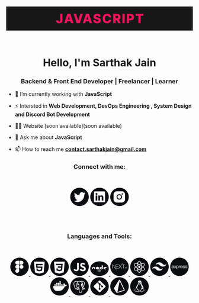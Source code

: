 
<p align="center"><img align="center" alt="Coding" width="800" src="https://github.com/sarthakjdev/sarthakjdev/blob/main/assets/images/banner.gif"></p>


</br>
<h1 align="center">Hello, I'm Sarthak Jain</h1>
<h3 align="center">Backend & Front End Developer | Freelancer | Learner</h3>

- 🌱 I’m currently working with **JavaScript**

- ⚡ Intersted in **Web Development, DevOps Engineering , System Design and Discord Bot Development**

- 👨‍💻 Website [soon available](soon available)

- 💬 Ask me about **JavaScript**

- 📫 How to reach me **contact.sarthakjain@gmail.com**


<h3 align="center">Connect with me:</h3>
</br>
<p align="center">
<a href="https://twitter.com/sarthakjdev" target="_blank"><img align="center" src="./assets/icons/twitter.svg" alt="sarthakjdev" height="50" width="50" /></a>
<a href="https://linkedin.com/in/sarthakjdev" target="_blank"><img align="center" src="./assets/icons/linkedin.svg" alt="sarthakjdev" height="50" width="50" /></a>
<a href="https://instagram.com/sarthakjdev" target="_blank"><img align="center" src="./assets/icons/instagram.svg" alt="sarthakjdev" height="50" width="50" /></a>
</p>
</br>
</br>
<h3 align="center">Languages and Tools:</h3>
</br>
<p align="center">
<a href="https://www.figma.com/" target="_blank" rel="noreferrer"> <img src="./assets/icons/figma.svg" alt="figma" width="50" height="50"/> </a> 
<a href="https://www.w3.org/html/" target="_blank" rel="noreferrer"> <img src="./assets/icons/html.svg" alt="html5" width="50" height="50"/> </a> 
<a href="https://www.w3schools.com/css/" target="_blank" rel="noreferrer"><img src="./assets/icons/css.svg" alt="css3" width="50" height="50"/></a>
<a href="https://developer.mozilla.org/en-US/docs/Web/JavaScript" target="_blank" rel="noreferrer"><img src="./assets/icons/javascript.svg" alt="javascript" width="50" height="50"/> </a> 
<a href="https://nodejs.org" target="_blank" rel="noreferrer"> <img src="./assets/icons/node-js.svg" alt="nodejs" width="50" height="40"/> </a> 
<a href="https://nextjs.org/" target="_blank" rel="noreferrer"> <img src="./assets/icons/nextjs.svg" alt="nextjs" width="50" height="50"/> </a> 
<a href="https://reactjs.org/" target="_blank" rel="noreferrer"> <img src="./assets/icons/react.svg" alt="react" width="50" height="50"/> </a> 
<a href="https://tailwindcss.com/" target="_blank" rel="noreferrer"> <img src="./assets/icons/tailwind.svg" alt="tailwind" width="50" height="50"/> </a> 
<a href="https://expressjs.com" target="_blank" rel="noreferrer"> <img src="./assets/icons/express.svg" alt="express" width="50" height="50"/> </a> 
<a href="https://www.docker.com/" target="_blank" rel="noreferrer"> <img src="./assets/icons/docker.svg" alt="docker" width="50" height="50"/> </a> 
<a href="https://www.postgresql.org" target="_blank" rel="noreferrer"> <img src="./assets/icons/postgres.svg" alt="postgresql" width="50" height="50"/> </a> 
<a href="https://git-scm.com/" target="_blank" rel="noreferrer"> <img src="./assets/icons/git.svg" alt="git" width="50" height="50"/> </a> 
<a href="https://prisma.io/" target="_blank" rel="noreferrer"> <img src="./assets/icons/prisma.svg" alt="prisma" width="50" height="50"/></a> 
<a href="https://www.linux.org/" target="_blank" rel="noreferrer"> <img src="./assets/icons/linux.svg" alt="linux" width="50" height="50"/> </a> 
</p>

</br>
